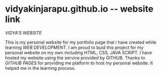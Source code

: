 # vidyakinjarapu.github.io -- website link
*VIDYA'S WEBSITE*

This is my personal website for my portfolio page that i have created while learning *WEB DEVELOPMENT*.
I am proud to buid this project for my personal website on my own including HTML, CSS, JAVA SCRIPT. I have hosted my website using the service provided by GITHUB.
Thanks to *GITHUB PAGES* for providing me platform to host my personal website. It helped me in the learning process.
